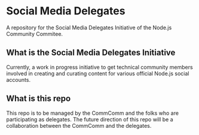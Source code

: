 # Social Media Delegates

A repository for the Social Media Delegates Initiative of the Node.js Community Commitee.

## What is the Social Media Delegates Initiative

Currently, a work in progress initiative to get technical community members involved in creating and curating content for various official Node.js social accounts.

## What is this repo

This repo is to be managed by the CommComm and the folks who are participating as delegates. The future direction of this repo will be a collaboration between the CommComm and the delegates.

